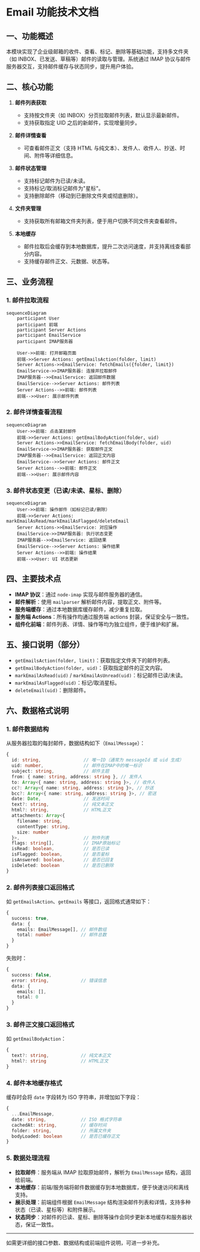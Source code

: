 # Email 功能技术文档

## 一、功能概述

本模块实现了企业级邮箱的收件、查看、标记、删除等基础功能，支持多文件夹（如 INBOX、已发送、草稿等）邮件的读取与管理。系统通过 IMAP 协议与邮件服务器交互，支持邮件缓存与状态同步，提升用户体验。

## 二、核心功能

1. **邮件列表获取**
   - 支持按文件夹（如 INBOX）分页拉取邮件列表，默认显示最新邮件。
   - 支持获取指定 UID 之后的新邮件，实现增量同步。

2. **邮件详情查看**
   - 可查看邮件正文（支持 HTML 与纯文本）、发件人、收件人、抄送、时间、附件等详细信息。

3. **邮件状态管理**
   - 支持标记邮件为已读/未读。
   - 支持标记/取消标记邮件为"星标"。
   - 支持删除邮件（移动到已删除文件夹或彻底删除）。

4. **文件夹管理**
   - 支持获取所有邮箱文件夹列表，便于用户切换不同文件夹查看邮件。

5. **本地缓存**
   - 邮件拉取后会缓存到本地数据库，提升二次访问速度，并支持离线查看部分内容。
   - 支持缓存邮件正文、元数据、状态等。

## 三、业务流程

### 1. 邮件拉取流程

```mermaid
sequenceDiagram
    participant User
    participant 前端
    participant Server Actions
    participant EmailService
    participant IMAP服务器

    User->>前端: 打开邮箱页面
    前端->>Server Actions: getEmailsAction(folder, limit)
    Server Actions->>EmailService: fetchEmails({folder, limit})
    EmailService->>IMAP服务器: 连接并拉取邮件
    IMAP服务器-->>EmailService: 返回邮件数据
    EmailService-->>Server Actions: 邮件列表
    Server Actions-->>前端: 邮件列表
    前端-->>User: 展示邮件列表
```

### 2. 邮件详情查看流程

```mermaid
sequenceDiagram
    User->>前端: 点击某封邮件
    前端->>Server Actions: getEmailBodyAction(folder, uid)
    Server Actions->>EmailService: fetchEmailBody(folder, uid)
    EmailService->>IMAP服务器: 获取邮件正文
    IMAP服务器-->>EmailService: 返回正文内容
    EmailService-->>Server Actions: 邮件正文
    Server Actions-->>前端: 邮件正文
    前端-->>User: 展示邮件内容
```

### 3. 邮件状态变更（已读/未读、星标、删除）

```mermaid
sequenceDiagram
    User->>前端: 操作邮件（如标记已读/删除）
    前端->>Server Actions: markEmailAsRead/markEmailAsFlagged/deleteEmail
    Server Actions->>EmailService: 对应操作
    EmailService->>IMAP服务器: 执行状态变更
    IMAP服务器-->>EmailService: 返回结果
    EmailService-->>Server Actions: 操作结果
    Server Actions-->>前端: 操作结果
    前端-->>User: UI 状态更新
```

## 四、主要技术点

- **IMAP 协议**：通过 `node-imap` 实现与邮件服务器的通信。
- **邮件解析**：使用 `mailparser` 解析邮件内容，提取正文、附件等。
- **服务端缓存**：通过本地数据库缓存邮件，减少重复拉取。
- **服务端 Actions**：所有操作均通过服务端 actions 封装，保证安全与一致性。
- **组件化前端**：邮件列表、详情、操作等均为独立组件，便于维护和扩展。

## 五、接口说明（部分）

- `getEmailsAction(folder, limit)`：获取指定文件夹下的邮件列表。
- `getEmailBodyAction(folder, uid)`：获取指定邮件的正文内容。
- `markEmailAsRead(uid)` / `markEmailAsUnread(uid)`：标记邮件已读/未读。
- `markEmailAsFlagged(uid)`：标记/取消星标。
- `deleteEmail(uid)`：删除邮件。

## 六、数据格式说明

### 1. 邮件数据结构

从服务器拉取的每封邮件，数据结构如下（`EmailMessage`）：

```ts
{
  id: string,                // 唯一ID（通常为 messageId 或 uid 生成）
  uid: number,               // 邮件在IMAP中的唯一标识
  subject: string,           // 邮件主题
  from: { name: string, address: string }, // 发件人
  to: Array<{ name: string, address: string }>, // 收件人
  cc?: Array<{ name: string, address: string }>, // 抄送
  bcc?: Array<{ name: string, address: string }>, // 密送
  date: Date,                // 发送时间
  text?: string,             // 纯文本正文
  html?: string,             // HTML正文
  attachments: Array<{
    filename: string,
    contentType: string,
    size: number
  }>,                        // 附件列表
  flags: string[],           // IMAP原始标记
  isRead: boolean,           // 是否已读
  isFlagged: boolean,        // 是否星标
  isAnswered: boolean,       // 是否已回复
  isDeleted: boolean         // 是否已删除
}
```

### 2. 邮件列表接口返回格式

如 `getEmailsAction`、`getEmails` 等接口，返回格式通常如下：

```ts
{
  success: true,
  data: {
    emails: EmailMessage[], // 邮件数组
    total: number           // 邮件总数
  }
}
```
失败时：
```ts
{
  success: false,
  error: string,            // 错误信息
  data: {
    emails: [],
    total: 0
  }
}
```

### 3. 邮件正文接口返回格式

如 `getEmailBodyAction`：

```ts
{
  text?: string,            // 纯文本正文
  html?: string             // HTML正文
}
```

### 4. 邮件本地缓存格式

缓存时会将 `date` 字段转为 ISO 字符串，并增加如下字段：

```ts
{
  ...EmailMessage,
  date: string,             // ISO 格式字符串
  cachedAt: string,         // 缓存时间
  folder: string,           // 所属文件夹
  bodyLoaded: boolean       // 是否已缓存正文
}
```

### 5. 数据处理流程

- **拉取邮件**：服务端从 IMAP 拉取原始邮件，解析为 `EmailMessage` 结构，返回给前端。
- **本地缓存**：前端/服务端将邮件数据缓存到本地数据库，便于快速访问和离线支持。
- **展示处理**：前端组件根据 `EmailMessage` 结构渲染邮件列表和详情，支持多种状态（已读、星标等）和附件展示。
- **状态同步**：对邮件的已读、星标、删除等操作会同步更新本地缓存和服务器状态，保证一致性。

---

如需更详细的接口参数、数据结构或前端组件说明，可进一步补充。
